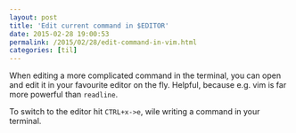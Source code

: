```yaml
---
layout: post
title: 'Edit current command in $EDITOR'
date: 2015-02-28 19:00:53
permalink: /2015/02/28/edit-command-in-vim.html
categories: [til]
---
```


When editing a more complicated command in the terminal, you can open and edit it in your favourite editor on the fly. Helpful, because e.g. vim is far more powerful than `readline`.

To switch to the editor hit `CTRL+x->e`, wile writing a command in your terminal.
